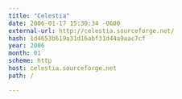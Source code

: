 ```yaml
---
title: "Celestia"
date: 2006-01-17 15:30:34 -0600
external-url: http://celestia.sourceforge.net/
hash: 1d4653b619a31d16abf31d44a9aac7cf
year: 2006
month: 01
scheme: http
host: celestia.sourceforge.net
path: /

---
```



